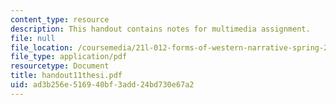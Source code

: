 ```yaml
---
content_type: resource
description: This handout contains notes for multimedia assignment.
file: null
file_location: /coursemedia/21l-012-forms-of-western-narrative-spring-2004/ad3b256e516940bf3add24bd730e67a2_handout11thesi.pdf
file_type: application/pdf
resourcetype: Document
title: handout11thesi.pdf
uid: ad3b256e-5169-40bf-3add-24bd730e67a2
---
```

